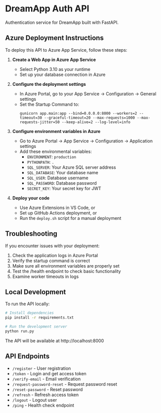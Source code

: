 # DreamApp Auth API

Authentication service for DreamApp built with FastAPI.

## Azure Deployment Instructions

To deploy this API to Azure App Service, follow these steps:

1. **Create a Web App in Azure App Service**
   - Select Python 3.10 as your runtime
   - Set up your database connection in Azure

2. **Configure the deployment settings**
   - In Azure Portal, go to your App Service → Configuration → General settings
   - Set the Startup Command to:
     ```
     gunicorn app.main:app --bind=0.0.0.0:8000 --workers=2 --timeout=30 --graceful-timeout=20 --max-requests=1000 --max-requests-jitter=50 --keep-alive=2 --log-level=info
     ```

3. **Configure environment variables in Azure**
   - Go to Azure Portal → App Service → Configuration → Application settings
   - Add these environmental variables:
     - `ENVIRONMENT`: `production`
     - `PYTHONPATH`: `.`
     - `SQL_SERVER`: Your Azure SQL server address
     - `SQL_DATABASE`: Your database name
     - `SQL_USER`: Database username
     - `SQL_PASSWORD`: Database password
     - `SECRET_KEY`: Your secret key for JWT

4. **Deploy your code**
   - Use Azure Extensions in VS Code, or
   - Set up GitHub Actions deployment, or
   - Run the `deploy.sh` script for a manual deployment

## Troubleshooting

If you encounter issues with your deployment:

1. Check the application logs in Azure Portal
2. Verify the startup command is correct
3. Make sure all environment variables are properly set
4. Test the /health endpoint to check basic functionality
5. Examine worker timeouts in logs

## Local Development

To run the API locally:

```bash
# Install dependencies
pip install -r requirements.txt

# Run the development server
python run.py
```

The API will be available at http://localhost:8000

## API Endpoints

- `/register` - User registration
- `/token` - Login and get access token
- `/verify-email` - Email verification
- `/request-password-reset` - Request password reset
- `/reset-password` - Reset password
- `/refresh` - Refresh access token
- `/logout` - Logout user
- `/ping` - Health check endpoint